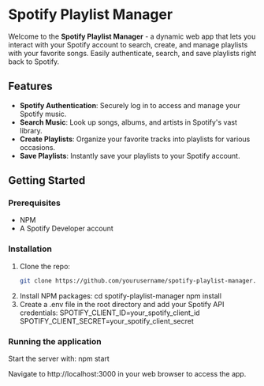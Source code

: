 # Spotify Playlist Manager

Welcome to the **Spotify Playlist Manager** - a dynamic web app that lets you interact with your Spotify account to search, create, and manage playlists with your favorite songs. Easily authenticate, search, and save playlists right back to Spotify.

## Features

- **Spotify Authentication**: Securely log in to access and manage your Spotify music.
- **Search Music**: Look up songs, albums, and artists in Spotify's vast library.
- **Create Playlists**: Organize your favorite tracks into playlists for various occasions.
- **Save Playlists**: Instantly save your playlists to your Spotify account.

## Getting Started

### Prerequisites

- NPM
- A Spotify Developer account

### Installation

1. Clone the repo:
   ```sh
   git clone https://github.com/yourusername/spotify-playlist-manager.git

2. Install NPM packages:
   cd spotify-playlist-manager
   npm install
3. Create a .env file in the root directory and add your Spotify API credentials:
   SPOTIFY_CLIENT_ID=your_spotify_client_id
   SPOTIFY_CLIENT_SECRET=your_spotify_client_secret

### Running the application

Start the server with:
  npm start

Navigate to http://localhost:3000 in your web browser to access the app.


